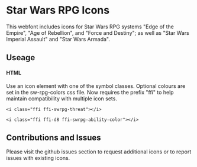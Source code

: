 # Star Wars RPG Icons

This webfont includes icons for Star Wars RPG systems "Edge of the Empire", "Age of Rebellion", and "Force and Destiny"; as well as "Star Wars Imperial Assault" and "Star Wars Armada".

## Useage

#### HTML
Use an icon element with one of the symbol classes.  Optional colours are set in the sw-rpg-colors css file.  Now requires the prefix "ffi" to help maintain compatibility with multiple icon sets.

`<i class="ffi ffi-swrpg-threat"></i>`

`<i class="ffi ffi-d8 ffi-swrpg-ability-color"></i>`

## Contributions and Issues

Please visit the github issues section to request additional icons or to report issues with existing icons.
